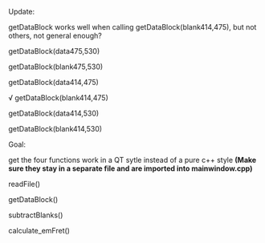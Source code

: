 Update:

getDataBlock works well when calling getDataBlock(blank414,475),
but not others, not general enough?

  getDataBlock(data475,530)
  
  getDataBlock(blank475,530)
  
  getDataBlock(data414,475) 

√ getDataBlock(blank414,475)

  getDataBlock(data414,530)

  getDataBlock(blank414,530)

Goal:

get the four functions work in a QT sytle instead of a pure c++ style **(Make sure they stay in a separate file and are imported into mainwindow.cpp)**

readFile()

getDataBlock()

subtractBlanks()

calculate_emFret()